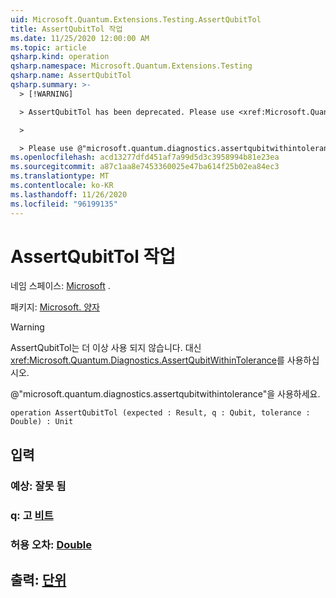 ```yaml
---
uid: Microsoft.Quantum.Extensions.Testing.AssertQubitTol
title: AssertQubitTol 작업
ms.date: 11/25/2020 12:00:00 AM
ms.topic: article
qsharp.kind: operation
qsharp.namespace: Microsoft.Quantum.Extensions.Testing
qsharp.name: AssertQubitTol
qsharp.summary: >-
  > [!WARNING]

  > AssertQubitTol has been deprecated. Please use <xref:Microsoft.Quantum.Diagnostics.AssertQubitWithinTolerance> instead.

  >

  > Please use @"microsoft.quantum.diagnostics.assertqubitwithintolerance".
ms.openlocfilehash: acd13277dfd451af7a99d5d3c3958994b81e23ea
ms.sourcegitcommit: a87c1aa8e7453360025e47ba614f25b02ea84ec3
ms.translationtype: MT
ms.contentlocale: ko-KR
ms.lasthandoff: 11/26/2020
ms.locfileid: "96199135"
---
```

# <a name="assertqubittol-operation"></a>AssertQubitTol 작업

네임 스페이스: [Microsoft](xref:Microsoft.Quantum.Extensions.Testing) .

패키지: [Microsoft. 양자](https://nuget.org/packages/Microsoft.Quantum.QSharp.Core)


> [!WARNING]
> AssertQubitTol는 더 이상 사용 되지 않습니다. 대신 <xref:Microsoft.Quantum.Diagnostics.AssertQubitWithinTolerance>를 사용하십시오.
>
> @"microsoft.quantum.diagnostics.assertqubitwithintolerance"을 사용하세요.



```qsharp
operation AssertQubitTol (expected : Result, q : Qubit, tolerance : Double) : Unit
```


## <a name="input"></a>입력

### <a name="expected--__invalidresult__"></a>예상: __잘못 <Result> 됨__




### <a name="q--qubit"></a>q: 고 [비트](xref:microsoft.quantum.lang-ref.qubit)




### <a name="tolerance--double"></a>허용 오차: [Double](xref:microsoft.quantum.lang-ref.double)





## <a name="output--unit"></a>출력: [단위](xref:microsoft.quantum.lang-ref.unit)

